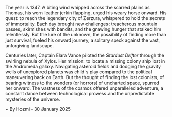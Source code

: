 
The year is 1347.  A biting wind whipped across the scarred plains as Thomas, his worn leather jerkin flapping, urged his weary horse onward.  His quest: to reach the legendary city of Zerzura, whispered to hold the secrets of immortality.  Each day brought new challenges: treacherous mountain passes, skirmishes with bandits, and the gnawing hunger that stalked him relentlessly.  But the lure of the unknown, the possibility of finding more than just survival, fueled his onward journey, a solitary speck against the vast, unforgiving landscape.

Centuries later,  Captain Elara Vance piloted the *Stardust Drifter* through the swirling nebula of Xylos.  Her mission: to locate a missing colony ship lost in the Andromeda galaxy.  Navigating asteroid fields and dodging the gravity wells of unexplored planets was child's play compared to the political maneuvering back on Earth.  But the thought of finding the lost colonists, of bearing witness to the wonders (or horrors) of uncharted space, spurred her onward.  The vastness of the cosmos offered unparalleled adventure, a constant dance between technological prowess and the unpredictable mysteries of the universe.

~ By Hozmi - 30 January 2025
